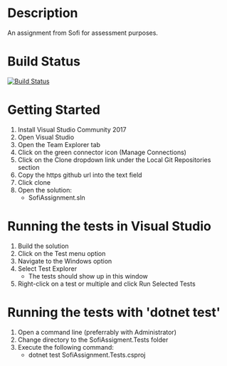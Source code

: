 # Description
An assignment from Sofi for assessment purposes.

# Build Status

[![Build Status](https://travis-ci.org/furyanPDX/sofi-assignment.svg?branch=master)](https://travis-ci.org/furyanPDX/sofi-assignment)

# Getting Started
1. Install Visual Studio Community 2017
2. Open Visual Studio
3. Open the Team Explorer tab
4. Click on the green connector icon (Manage Connections)
5. Click on the Clone dropdown link under the Local Git Repositories section
6. Copy the https github url into the text field
7. Click clone
8. Open the solution:
   * SofiAssignment.sln

# Running the tests in Visual Studio
1. Build the solution
2. Click on the Test menu option
3. Navigate to the Windows option
4. Select Test Explorer
   * The tests should show up in this window
5. Right-click on a test or multiple and click Run Selected Tests

# Running the tests with 'dotnet test'
1. Open a command line (preferrably with Administrator)
2. Change directory to the SofiAssigment.Tests folder
3. Execute the following command:
   * dotnet test SofiAssignment.Tests.csproj
